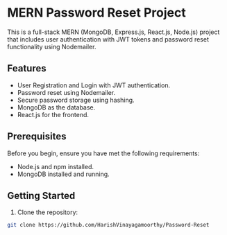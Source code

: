 # MERN Password Reset Project

This is a full-stack MERN (MongoDB, Express.js, React.js, Node.js) project that includes user authentication with JWT tokens and password reset functionality using Nodemailer.

## Features

- User Registration and Login with JWT authentication.
- Password reset using Nodemailer.
- Secure password storage using hashing.
- MongoDB as the database.
- React.js for the frontend.

## Prerequisites

Before you begin, ensure you have met the following requirements:

- Node.js and npm installed.
- MongoDB installed and running.

## Getting Started

1. Clone the repository:

```bash
git clone https://github.com/HarishVinayagamoorthy/Password-Reset
